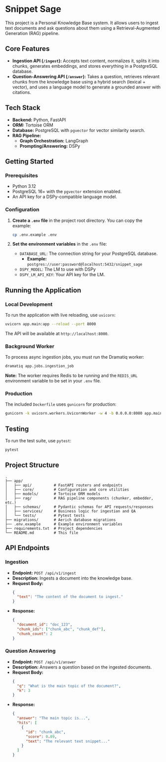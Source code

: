 # Snippet Sage

This project is a Personal Knowledge Base system. It allows users to ingest text documents and ask questions about them using a Retrieval-Augmented Generation (RAG) pipeline.

## Core Features

- **Ingestion API (`/ingest`):** Accepts text content, normalizes it, splits it into chunks, generates embeddings, and stores everything in a PostgreSQL database.
- **Question-Answering API (`/answer`):** Takes a question, retrieves relevant chunks from the knowledge base using a hybrid search (lexical + vector), and uses a language model to generate a grounded answer with citations.

## Tech Stack

- **Backend:** Python, FastAPI
- **ORM:** Tortoise ORM
- **Database:** PostgreSQL with `pgvector` for vector similarity search.
- **RAG Pipeline:**
  - **Graph Orchestration:** LangGraph
  - **Prompting/Answering:** DSPy

## Getting Started

### Prerequisites

- Python 3.12
- PostgreSQL 16+ with the `pgvector` extension enabled.
- An API key for a DSPy-compatible language model.

### Configuration

1.  **Create a `.env` file** in the project root directory. You can copy the example:

    ```bash
    cp .env.example .env
    ```

2.  **Set the environment variables** in the `.env` file:

    - `DATABASE_URL`: The connection string for your PostgreSQL database.
      - **Example:** `postgres://user:password@localhost:5432/snippet_sage`
    - `DSPY_MODEL`: The LM to use with DSPy
    - `DSPY_LM_API_KEY`: Your API key for the LM.

## Running the Application

### Local Development

To run the application with live reloading, use `uvicorn`:

```bash
uvicorn app.main:app --reload --port 8000
```

The API will be available at `http://localhost:8000`.

### Background Worker

To process async ingestion jobs, you must run the Dramatiq worker:

```bash
dramatiq app.jobs.ingestion_job
```

**Note:** The worker requires Redis to be running and the `REDIS_URL` environment variable to be set in your `.env` file.

### Production

The included `Dockerfile` uses `gunicorn` for production:

```bash
gunicorn -k uvicorn.workers.UvicornWorker -w 4 -b 0.0.0.0:8080 app.main:app
```

## Testing

To run the test suite, use `pytest`:

```bash
pytest
```

## Project Structure

```
.
├── app/
│   ├── api/          # FastAPI routers and endpoints
│   ├── core/         # Configuration and core utilities
│   ├── models/       # Tortoise ORM models
│   ├── rag/          # RAG pipeline components (chunker, embedder, etc.)
│   ├── schemas/      # Pydantic schemas for API requests/responses
│   ├── services/     # Business logic for ingestion and QA
│   └── tests/        # Pytest tests
├── migrations/       # Aerich database migrations
├── .env.example      # Example environment variables
├── requirements.txt  # Project dependencies
└── README.md         # This file
```

## API Endpoints

### Ingestion

- **Endpoint:** `POST /api/v1/ingest`
- **Description:** Ingests a document into the knowledge base.
- **Request Body:**
  ```json
  {
    "text": "The content of the document to ingest."
  }
  ```
- **Response:**
  ```json
  {
    "document_id": "doc_123",
    "chunk_ids": ["chunk_abc", "chunk_def"],
    "chunk_count": 2
  }
  ```

### Question Answering

- **Endpoint:** `POST /api/v1/answer`
- **Description:** Answers a question based on the ingested documents.
- **Request Body:**
  ```json
  {
    "q": "What is the main topic of the document?",
    "k": 3
  }
  ```
- **Response:**
  ```json
  {
    "answer": "The main topic is...",
    "hits": [
      {
        "id": "chunk_abc",
        "score": 0.89,
        "text": "The relevant text snippet..."
      }
    ]
  }
  ```
